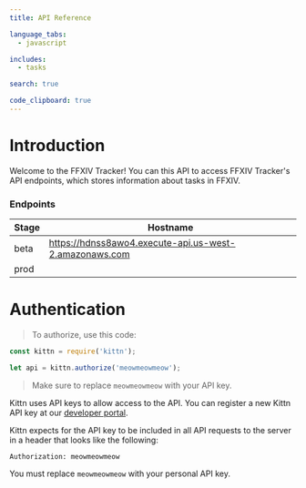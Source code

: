 ```yaml
---
title: API Reference

language_tabs:
  - javascript

includes:
  - tasks

search: true

code_clipboard: true
---
```


# Introduction

Welcome to the FFXIV Tracker! You can this API to access FFXIV Tracker's API endpoints, which stores information about tasks in FFXIV.

### Endpoints

Stage | Hostname
--------- | -----------
beta | https://hdnss8awo4.execute-api.us-west-2.amazonaws.com
prod | 

# Authentication

> To authorize, use this code:

```javascript
const kittn = require('kittn');

let api = kittn.authorize('meowmeowmeow');
```

> Make sure to replace `meowmeowmeow` with your API key.

Kittn uses API keys to allow access to the API. You can register a new Kittn API key at our [developer portal](http://example.com/developers).

Kittn expects for the API key to be included in all API requests to the server in a header that looks like the following:

`Authorization: meowmeowmeow`

<aside class="notice">
You must replace <code>meowmeowmeow</code> with your personal API key.
</aside>
